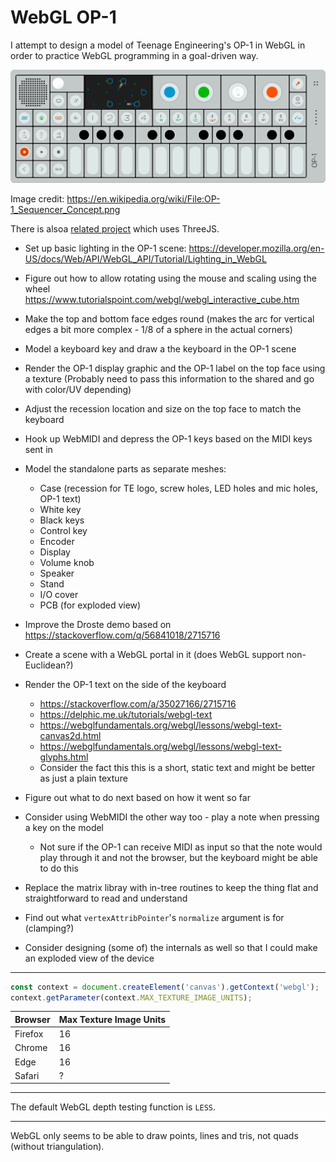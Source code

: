 # WebGL OP-1

I attempt to design a model of Teenage Engineering's OP-1 in WebGL in order to
practice WebGL programming in a goal-driven way.

![](op-1.png)

Image credit: https://en.wikipedia.org/wiki/File:OP-1_Sequencer_Concept.png

There is alsoa [related project](https://github.com/TomasHubelbauer/three-op-1)
which uses ThreeJS.

- Set up basic lighting in the OP-1 scene:
  https://developer.mozilla.org/en-US/docs/Web/API/WebGL_API/Tutorial/Lighting_in_WebGL
- Figure out how to allow rotating using the mouse and scaling using the wheel
  https://www.tutorialspoint.com/webgl/webgl_interactive_cube.htm
- Make the top and bottom face edges round (makes the arc for vertical edges a
  bit more complex - 1/8 of a sphere in the actual corners)
- Model a keyboard key and draw a the keyboard in the OP-1 scene
- Render the OP-1 display graphic and the OP-1 label on the top face using a texture
  (Probably need to pass this information to the shared and go with color/UV depending)
- Adjust the recession location and size on the top face to match the keyboard
- Hook up WebMIDI and depress the OP-1 keys based on the MIDI keys sent in
- Model the standalone parts as separate meshes:
  - Case (recession for TE logo, screw holes, LED holes and mic holes, OP-1 text)
  - White key
  - Black keys
  - Control key
  - Encoder
  - Display
  - Volume knob
  - Speaker
  - Stand
  - I/O cover
  - PCB (for exploded view)

- Improve the Droste demo based on https://stackoverflow.com/q/56841018/2715716
- Create a scene with a WebGL portal in it (does WebGL support non-Euclidean?)
- Render the OP-1 text on the side of the keyboard
  - https://stackoverflow.com/a/35027166/2715716
  - https://delphic.me.uk/tutorials/webgl-text
  - https://webglfundamentals.org/webgl/lessons/webgl-text-canvas2d.html
  - https://webglfundamentals.org/webgl/lessons/webgl-text-glyphs.html
  - Consider the fact this this is a short, static text and might be better as
    just a plain texture
- Figure out what to do next based on how it went so far
- Consider using WebMIDI the other way too - play a note when pressing a key on
  the model
  - Not sure if the OP-1 can receive MIDI as input so that the note would play
    through it and not the browser, but the keyboard might be able to do this
- Replace the matrix libray with in-tree routines to keep the thing flat and
  straightforward to read and understand
- Find out what `vertexAttribPointer`'s `normalize` argument is for (clamping?)
- Consider designing (some of) the internals as well so that I could make an
  exploded view of the device

---

```js
const context = document.createElement('canvas').getContext('webgl');
context.getParameter(context.MAX_TEXTURE_IMAGE_UNITS);
```

| Browser | Max Texture Image Units |
|-|-|
| Firefox | 16 |
| Chrome | 16 |
| Edge | 16 |
| Safari | ? |

---

The default WebGL depth testing function is `LESS`.

---

WebGL only seems to be able to draw points, lines and tris, not quads
(without triangulation).
